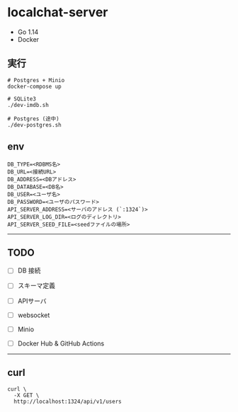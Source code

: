 # localchat-server

- Go 1.14
- Docker


## 実行
```
# Postgres + Minio
docker-compose up

# SQLite3
./dev-imdb.sh

# Postgres (途中)
./dev-postgres.sh
```


## env
```
DB_TYPE=<RDBMS名>
DB_URL=<接続URL>
DB_ADDRESS=<DBアドレス>
DB_DATABASE=<DB名>
DB_USER=<ユーザ名>
DB_PASSWORD=<ユーザのパスワード>
API_SERVER_ADDRESS=<サーバのアドレス (`:1324`)>
API_SERVER_LOG_DIR=<ログのディレクトリ>
API_SERVER_SEED_FILE=<seedファイルの場所>
```


------------------------------------------------------------------------

## TODO
- [ ] DB 接続
- [ ] スキーマ定義
- [ ] APIサーバ
- [ ] websocket
- [ ] Minio
- [ ] Docker Hub & GitHub Actions


------------------------------------------------------------------------
## curl
```
curl \
  -X GET \
  http://localhost:1324/api/v1/users

```
